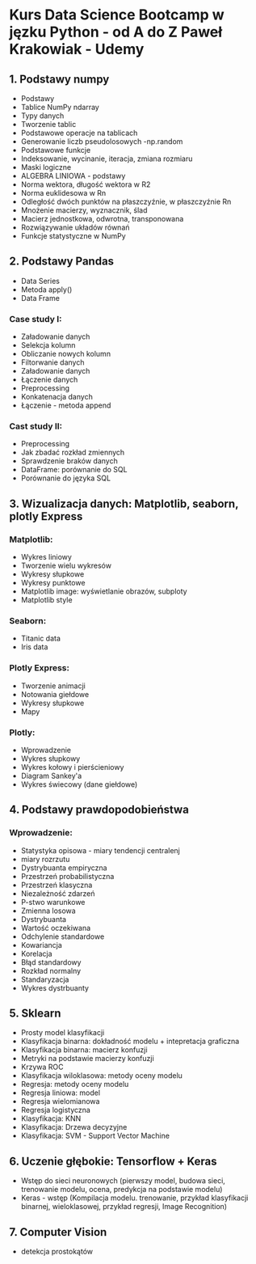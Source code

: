 # Kurs Data Science Bootcamp w jęzku Python - od A do Z Paweł Krakowiak - Udemy

## 1. Podstawy numpy
* Podstawy
* Tablice NumPy ndarray
* Typy danych
* Tworzenie tablic
* Podstawowe operacje na tablicach
* Generowanie liczb pseudolosowych -np.random
* Podstawowe funkcje
* Indeksowanie, wycinanie, iteracja, zmiana rozmiaru 
* Maski logiczne
* ALGEBRA LINIOWA - podstawy
* Norma wektora, długość wektora w R2
* Norma euklidesowa w Rn
* Odległość dwóch punktów na płaszczyźnie, w płaszczyźnie Rn
* Mnożenie macierzy, wyznacznik, ślad
* Macierz jednostkowa, odwrotna, transponowana
* Rozwiązywanie układów równań
* Funkcje statystyczne w NumPy

## 2. Podstawy Pandas
* Data Series
* Metoda apply()
* Data Frame
### Case study I:
* Załadowanie danych
* Selekcja kolumn
* Obliczanie nowych kolumn
* Filtorwanie danych
* Załadowanie danych
* Łączenie danych
* Preprocessing
* Konkatenacja danych
* Łączenie - metoda append
### Cast study II: 
* Preprocessing 
* Jak zbadać rozkład zmiennych
* Sprawdzenie braków danych
* DataFrame: porównanie do SQL
* Porównanie do języka SQL

## 3. Wizualizacja danych: Matplotlib, seaborn, plotly Express
### Matplotlib:
* Wykres liniowy
* Tworzenie wielu wykresów
* Wykresy słupkowe
* Wykresy punktowe
* Matplotlib image: wyświetlanie obrazów, subploty
* Matplotlib style
### Seaborn:
* Titanic data
* Iris data
### Plotly Express:
* Tworzenie animacji
* Notowania giełdowe
* Wykresy słupkowe
* Mapy
### Plotly:
* Wprowadzenie
* Wykres słupkowy
* Wykres kołowy i pierścieniowy
* Diagram Sankey'a
* Wykres świecowy (dane giełdowe)

## 4. Podstawy prawdopodobieństwa
### Wprowadzenie:
* Statystyka opisowa - miary tendencji centralenj
* miary rozrzutu
* Dystrybuanta empiryczna
* Przestrzeń probabilistyczna
* Przestrzeń klasyczna
* Niezależność zdarzeń
* P-stwo warunkowe
* Zmienna losowa
* Dystrybuanta
* Wartość oczekiwana
* Odchylenie standardowe
* Kowariancja
* Korelacja
* Błąd standardowy
* Rozkład normalny
* Standaryzacja
* Wykres dystrbuanty

## 5. Sklearn
* Prosty model klasyfikacji 
* Klasyfikacja binarna: dokładność modelu + intepretacja graficzna
* Klasyfikacja binarna: macierz konfuzji
* Metryki na podstawie macierzy konfuzji
* Krzywa ROC
* Klasyfikacja wiloklasowa: metody oceny modelu
* Regresja: metody oceny modelu
* Regresja liniowa: model
* Regresja wielomianowa
* Regresja logistyczna
* Klasyfikacja: KNN
* Klasyfikacja: Drzewa decyzyjne
* Klasyfikacja: SVM - Support Vector Machine

## 6. Uczenie głębokie: Tensorflow + Keras
* Wstęp do sieci neuronowych (pierwszy model, budowa sieci, trenowanie modelu, ocena, predykcja na podstawie modelu)
* Keras - wstęp (Kompilacja modelu. trenowanie, przykład klasyfikacji binarnej, wieloklasowej, przykład regresji, Image Recognition)

## 7. Computer Vision
* detekcja prostokątów
